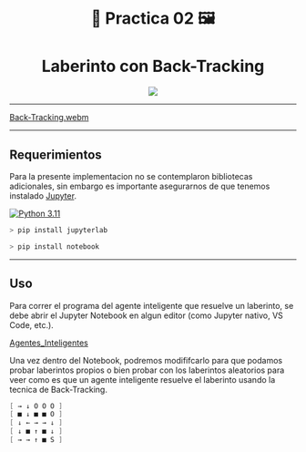 <div align="center">

# 🤖 **Practica 02** 🖼️



# **Laberinto con Back-Tracking**


</div>



<div align="center">

[![](https://i.makeagif.com/media/4-14-2018/Rv_Qav.gif)](https://www.youtube.com/watch?v=O2IuJPh6h_A)

</div>

----

[Back-Tracking.webm](https://github.com/CarlosCastanon2099/Inteligencia-Artificial/assets/108638686/e5508685-693e-4275-bae1-4bcfba4f09a2)


----

## **Requerimientos**

Para la presente implementacion no se contemplaron bibliotecas adicionales, sin embargo es importante asegurarnos de que tenemos instalado [Jupyter](https://jupyter.org/install).

[![Python 3.11](https://img.shields.io/badge/python-3.11-blue.svg)](https://www.python.org/downloads/release/python-311/)

```C
> pip install jupyterlab
```

```C
> pip install notebook
```


---

## **Uso**

Para correr el programa del agente inteligente que resuelve un laberinto, se debe abrir el Jupyter Notebook en algun editor (como Jupyter nativo, VS Code, etc.).

[Agentes_Inteligentes](./Agentes_Inteligentes.ipynb)

Una vez dentro del Notebook, podremos modififcarlo para que podamos probar laberintos propios o bien probar con los laberintos aleatorios para veer como es que 
un agente inteligente resuelve el laberinto usando la tecnica de Back-Tracking.


```C#
[ → ↓ O O O ]
[ ■ ↓ ■ ■ O ]
[ ↓ ← → → ↓ ]
[ ↓ ■ ↑ ■ ↓ ]
[ → → ↑ ■ S ]
```





